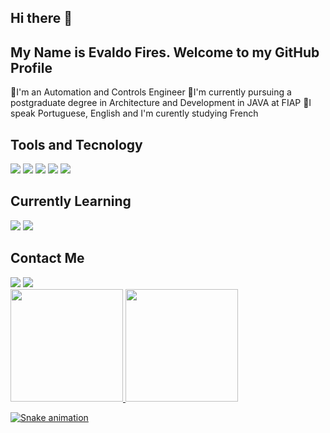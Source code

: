 ## Hi there 👋
## My Name is Evaldo Fires. Welcome to my GitHub Profile
 
🔹I'm an Automation and Controls Engineer
🔹I'm currently pursuing a postgraduate degree in Architecture and Development in JAVA at FIAP
🔹I speak Portuguese, English and I'm curently studying French


## Tools and Tecnology

<img loading="lazy" src="https://cdn.jsdelivr.net/gh/devicons/devicon@latest/icons/java/java-original-wordmark.svg" /> 
            <img loading="lazy" src="https://cdn.jsdelivr.net/gh/devicons/devicon@latest/icons/spring/spring-original-wordmark.svg" /> 
            <img loading="lazy" src="https://cdn.jsdelivr.net/gh/devicons/devicon@latest/icons/mysql/mysql-original-wordmark.svg" /> 
            <img loading="lazy" src="https://cdn.jsdelivr.net/gh/devicons/devicon@latest/icons/postgresql/postgresql-original-wordmark.svg" /> 
            <img loading="lazy" src="https://cdn.jsdelivr.net/gh/devicons/devicon@latest/icons/mongodb/mongodb-original-wordmark.svg" />
          
## Currently Learning

<img loading="lazy" src="https://cdn.jsdelivr.net/gh/devicons/devicon@latest/icons/docker/docker-original-wordmark.svg" /> 
            <img loading="lazy" src="https://cdn.jsdelivr.net/gh/devicons/devicon@latest/icons/amazonwebservices/amazonwebservices-original-wordmark.svg" />
          
## Contact Me

<div>
<a href="https://www.linkedin.com/in/evaldo-barbosa-fires-filho-75187b104/" target="_blank"><img loading="lazy" src="https://img.shields.io/badge/-LinkedIn-%230077B5?style=for-the-badge&logo=linkedin&logoColor=white" target="_blank"></a>
<a href="https://www.instagram.com/evaldofires/" target="_blank"> <img loading="lazy" src="https://img.shields.io/badge/-Instagram-%23E4405F?style=for-the-badge&logo=instagram&logoColor=white" target="_blank"></a>
</div>          
          
<div>
<a href="https://github.com/seu-usuário-aqui">
<img loading="lazy" height="180em" src="https://github-readme-stats.vercel.app/api/top-langs/?username=seu-usuário-aqui&layout=compact&langs_count=7&theme=dracula"/>
<img loading="lazy" height="180em" src="https://github-readme-stats.vercel.app/api?username=seu-usuário-aqui&show_icons=true&theme=dracula&include_all_commits=true&count_private=true"/>
</div>          

![Snake animation](https://github.com/EvaldoFires/EvaldoFires/blob/output/github-contribution-grid-snake.svg)


